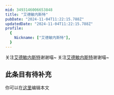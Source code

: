 ```yaml
---
mid: 3493146006653848
title: "艾德敏内斯特"
pubDate: "2024-11-04T11:22:15.788Z"
updatedDate: "2024-11-04T11:22:15.788Z"
profile:
  {
    Nickname: ["艾德敏内斯特"],
  }
---
```


关注[艾德敏内斯特](https://space.bilibili.com/3493146006653848)谢谢喵~ 关注[艾德敏内斯特](https://space.bilibili.com/3493146006653848)谢谢喵~

## 此条目有待补充
你可以在[这里](https://github.com/Yuhanawa/VTuber.ICU/edit/master/src/content/v/艾德敏内斯特/index.md)编辑本文

